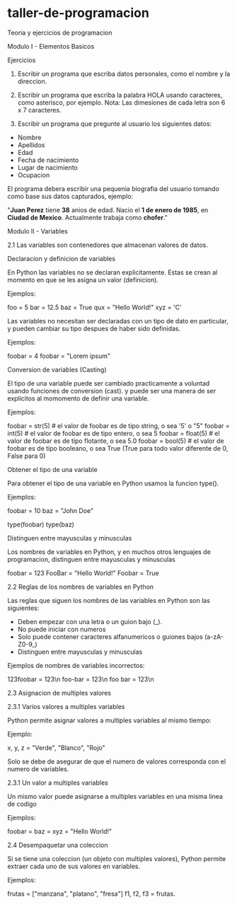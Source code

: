 # taller-de-programacion
Teoria y ejercicios de programacion

Modulo I - Elementos Basicos

Ejercicios

1. Escribir un programa que escriba datos personales, como el nombre y la direccion.
2. Escribir un programa que escriba la palabra HOLA usando caracteres, como asterisco, por ejemplo.
   Nota: Las dimesiones de cada letra son 6 x 7 caracteres.

3. Escribir un programa que pregunte al usuario los siguientes datos:
  - Nombre
  - Apellidos
  - Edad
  - Fecha de nacimiento
  - Lugar de nacimiento
  - Ocupacion

  El programa debera escribir una pequenia biografia del usuario tomando como base sus datos capturados, ejemplo:
  
  "**Juan Perez** tiene **38** anios de edad.
   Nacio el **1 de enero de 1985**, en **Ciudad de Mexico**.
   Actualmente trabaja como **chofer**."

Modulo II - Variables

2.1 Las variables son contenedores que almacenan valores de datos.

Declaracion y definicion de variables

En Python las variables no se declaran explicitamente. Estas se crean al momento en que se les asigna un valor (definicion).

Ejemplos:

foo = 5
bar = 12.5
baz = True
qux = "Hello World!"
xyz = 'C'

Las variables no necesitan ser declaradas con un tipo de dato en particular, y pueden cambiar su tipo despues de haber sido definidas.

Ejemplos:

foobar = 4
foobar = "Lorem ipsum"

Conversion de variables (Casting)

El tipo de una variable puede ser cambiado practicamente a voluntad usando funciones de conversion (cast). y puede ser una manera de ser explicitos al momomento de definir una variable.

Ejemplos:

foobar = str(5)      # el valor de foobar es de tipo string, o sea '5' o "5"
foobar = int(5)      # el valor de foobar es de tipo entero, o sea 5
foobar = float(5)    # el valor de foobar es de tipo flotante, o sea 5.0
foobar = bool(5)     # el valor de foobar es de tipo booleano, o sea True (True para todo valor diferente de 0, False para 0)

Obtener el tipo de una variable

Para obtener el tipo de una variable en Python usamos la funcion type().

Ejemplos:

foobar = 10
baz = "John Doe"

type(foobar)
type(baz)

Distinguen entre mayusculas y minusculas

Los nombres de variables en Python, y en muchos otros lenguajes de programacion, distinguen entre mayusculas y minusculas

foobar = 123
FooBar = "Hello World!"
Foobar = True

2.2 Reglas de los nombres de variables en Python

Las reglas que siguen los nombres de las variables en Python son las siguientes:

- Deben empezar con una letra o un guion bajo (_).
- No puede iniciar con numeros
- Solo puede contener caracteres alfanumericos o guiones bajos (a-zA-Z0-9_)
- Distinguen entre mayusculas y minusculas

Ejemplos de nombres de variables incorrectos:

123foobar = 123\n
foo-bar = 123\n
foo bar = 123\n

2.3 Asignacion de multiples valores

2.3.1 Varios valores a multiples variables

Python permite asignar valores a multiples variables al mismo tiempo:

Ejemplo:

x, y, z = "Verde", "Blanco", "Rojo"

Solo se debe de asegurar de que el numero de valores corresponda con el numero de variables.

2.3.1 Un valor a multiples variables

Un mismo valor puede asignarse a multiples variables en una misma linea de codigo

Ejemplos:

foobar = baz = xyz = "Hello World!"

2.4 Desempaquetar una coleccion

Si se tiene una coleccion (un objeto con multiples valores), Python permite extraer cada uno de sus valores en variables.

Ejemplos:

frutas = \["manzana", "platano", "fresa"\]
f1, f2, f3 = frutas.





